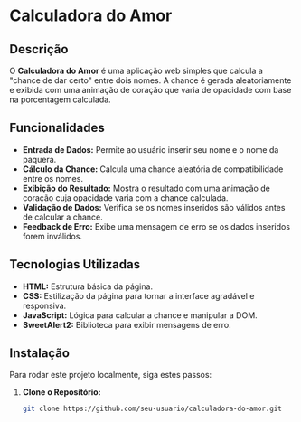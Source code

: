# Calculadora do Amor

## Descrição

O **Calculadora do Amor** é uma aplicação web simples que calcula a "chance de dar certo" entre dois nomes. A chance é gerada aleatoriamente e exibida com uma animação de coração que varia de opacidade com base na porcentagem calculada.

## Funcionalidades

- **Entrada de Dados:** Permite ao usuário inserir seu nome e o nome da paquera.
- **Cálculo da Chance:** Calcula uma chance aleatória de compatibilidade entre os nomes.
- **Exibição do Resultado:** Mostra o resultado com uma animação de coração cuja opacidade varia com a chance calculada.
- **Validação de Dados:** Verifica se os nomes inseridos são válidos antes de calcular a chance.
- **Feedback de Erro:** Exibe uma mensagem de erro se os dados inseridos forem inválidos.

## Tecnologias Utilizadas

- **HTML:** Estrutura básica da página.
- **CSS:** Estilização da página para tornar a interface agradável e responsiva.
- **JavaScript:** Lógica para calcular a chance e manipular a DOM.
- **SweetAlert2:** Biblioteca para exibir mensagens de erro.

## Instalação

Para rodar este projeto localmente, siga estes passos:

1. **Clone o Repositório:**

   ```bash
   git clone https://github.com/seu-usuario/calculadora-do-amor.git
